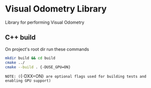 # Visual Odometry Library
Library for performing Visual Odometry

## C++ build
On project's root dir run these commands
```bash
mkdir build && cd build
cmake ../
cmake --build . {-DUSE_GPU=ON}
```
`NOTE: (`{-DXX=ON}` are optional flags used for building tests and enabling GPU support)`
